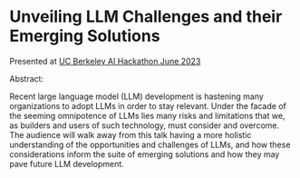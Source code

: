 # Unveiling LLM Challenges and their Emerging Solutions

Presented at [UC Berkeley AI Hackathon June 2023](https://ai.calhacks.io/)

Abstract:

Recent large language model (LLM) development is hastening many organizations to adopt LLMs in order to stay relevant. Under the facade of the seeming omnipotence of LLMs lies many risks and limitations that we, as builders and users of such technology, must consider and overcome. The audience will walk away from this talk having a more holistic understanding of the opportunities and challenges of LLMs, and how these considerations inform the suite of emerging solutions and how they may pave future LLM development.
